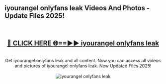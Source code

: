 <h2>iyourangel onlyfans leak Videos And Photos - Update Files 2025!</h2>
<br>
<div align="center">
<h2><a href="https://top-ai-tools.click/QrbHav" rel="nofollow">🔴 CLICK HERE 🌐==►► iyourangel onlyfans leak</a></h2>
<br>
Get iyourangel onlyfans leak and all content. Now you can access all videos and pictures of iyourangel onlyfans leak. New Updated Files 2025!
<br>
<br>
<a href="https://top-ai-tools.click/QrbHav" rel="nofollow" data-target="animated-image.originalLink"><img src="https://i.ibb.co.com/WyWwxjT/player-gif2.gif" alt="iyourangel onlyfans leak" style="max-width: 100%; display: inline-block;" data-target="animated-image.originalImage"></a>
</div>
<br>